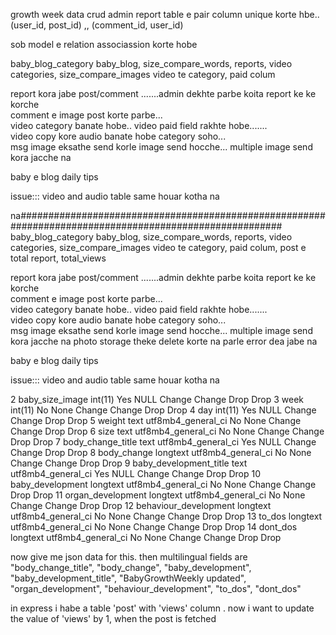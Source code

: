 growth week data crud admin
report table e pair column unique korte hbe.. (user_id, post_id) ,, (comment_id, user_id)

sob model e relation associassion korte hobe

baby_blog_category baby_blog, size_compare_words, reports, video categories, size_compare_images
video te category, paid colum

report kora jabe post/comment .......admin dekhte parbe koita report ke ke korche  
comment e image post korte parbe...  
video category banate hobe.. video paid field rakhte hobe.......  
video copy kore audio banate hobe category soho...  
msg image eksathe send korle image send hocche... multiple image send kora jacche na

baby e
blog
daily tips

issue:::
video and audio table same houar kotha na

na########################################################################################################
baby_blog_category baby_blog, size_compare_words, reports, video categories, size_compare_images
video te category, paid colum, post e total report, total_views

report kora jabe post/comment .......admin dekhte parbe koita report ke ke korche  
comment e image post korte parbe...  
video category banate hobe.. video paid field rakhte hobe.......  
video copy kore audio banate hobe category soho...  
msg image eksathe send korle image send hocche... multiple image send kora jacche na
photo storage theke delete korte na parle error dea jabe na

baby e
blog
daily tips

issue:::
video and audio table same houar kotha na

2 baby_size_image int(11) Yes NULL Change Change Drop Drop 3 week int(11) No None Change Change Drop Drop 4 day int(11) Yes NULL Change Change Drop Drop 5 weight text utf8mb4_general_ci No None Change Change Drop Drop 6 size text utf8mb4_general_ci No None Change Change Drop Drop 7 body_change_title text utf8mb4_general_ci Yes NULL Change Change Drop Drop 8 body_change longtext utf8mb4_general_ci No None Change Change Drop Drop 9 baby_development_title text utf8mb4_general_ci Yes NULL Change Change Drop Drop 10 baby_development longtext utf8mb4_general_ci No None Change Change Drop Drop 11 organ_development longtext utf8mb4_general_ci No None Change Change Drop Drop 12 behaviour_development longtext utf8mb4_general_ci No None Change Change Drop Drop 13 to_dos longtext utf8mb4_general_ci No None Change Change Drop Drop 14 dont_dos longtext utf8mb4_general_ci No None Change Change Drop Drop

now give me json data for this. then multilingual fields are "body_change_title",
"body_change",
"baby_development",
"baby_development_title",
"BabyGrowthWeekly updated",
"organ_development",
"behaviour_development",
"to_dos",
"dont_dos"

in express i habe a table 'post' with 'views' column . now i want to update the value of 'views' by 1, when the post is fetched
